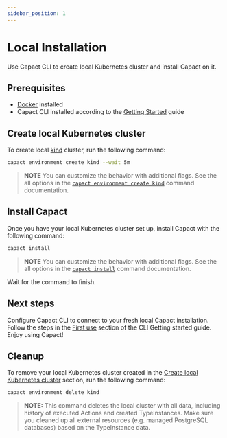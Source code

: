 ```yaml
---
sidebar_position: 1
---
```


# Local Installation

Use Capact CLI to create local Kubernetes cluster and install Capact on it.

## Prerequisites
- [Docker](https://www.docker.com/) installed
- Capact CLI installed according to the [Getting Started](./../cli/getting-started.mdx#install) guide

## Create local Kubernetes cluster

To create local [kind](https://kind.sigs.k8s.io/) cluster, run the following command:

```bash
capact environment create kind --wait 5m
```

> **NOTE** You can customize the behavior with additional flags. See the all options in the [`capact environment create kind`](../cli/commands/capact_environment_create_kind.md) command documentation.

## Install Capact

Once you have your local Kubernetes cluster set up, install Capact with the following command:

```bash
capact install
```

> **NOTE** You can customize the behavior with additional flags. See the all options in the [`capact install`](../cli/commands/capact_install.md) command documentation.

Wait for the command to finish.

## Next steps

Configure Capact CLI to connect to your fresh local Capact installation. Follow the steps in the [First use](../cli/getting-started.mdx#first-use) section of the CLI Getting started guide. Enjoy using Capact!

## Cleanup

To remove your local Kubernetes cluster created in the [Create local Kubernetes cluster](#create-local-kubernetes-cluster) section, run the following command:

```bash
capact environment delete kind
```

> **NOTE:** This command deletes the local cluster with all data, including history of executed Actions and created TypeInstances. Make sure you cleaned up all external resources (e.g. managed PostgreSQL databases) based on the TypeInstance data.
